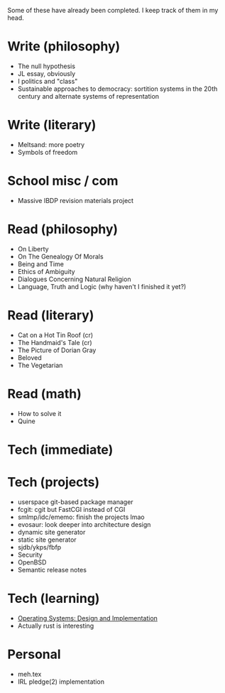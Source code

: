 Some of these have already been completed.
I keep track of them in my head.

# Write (philosophy)
- The null hypothesis
- JL essay, obviously
- I politics and "class"
- Sustainable approaches to democracy: sortition systems in the 20th century and alternate systems of representation

# Write (literary)
- Meltsand: more poetry
- Symbols of freedom

# School misc / com
- Massive IBDP revision materials project

# Read (philosophy)
- On Liberty
- On The Genealogy Of Morals
- Being and Time
- Ethics of Ambiguity
- Dialogues Concerning Natural Religion
- Language, Truth and Logic (why haven't I finished it yet?)

# Read (literary)
- Cat on a Hot Tin Roof (cr)
- The Handmaid's Tale (cr)
- The Picture of Dorian Gray
- Beloved
- The Vegetarian

# Read (math)
- How to solve it
- Quine

# Tech (immediate)

# Tech (projects)
- userspace git-based package manager
- fcgit: cgit but FastCGI instead of CGI
- smlmp/idc/ememo: finish the projects lmao
- evosaur: look deeper into architecture design
- dynamic site generator
- static site generator
- sjdb/ykps/fbfp
- Security
- OpenBSD
- Semantic release notes

# Tech (learning)
- [Operating Systems: Design and Implementation](https://en.wikipedia.org/wiki/Operating_Systems:_Design_and_Implementation)
- Actually rust is interesting

# Personal
- meh.tex
- IRL pledge(2) implementation
